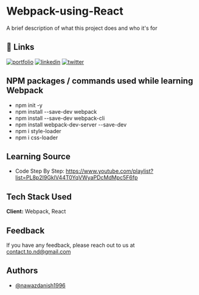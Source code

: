 
# Webpack-using-React

A brief description of what this project does and who it's for


## 🔗 Links
[![portfolio](https://img.shields.io/badge/my_portfolio-000?style=for-the-badge&logo=ko-fi&logoColor=white)](https://nawazdanish1996.github.io/MyPortfolio/)
[![linkedin](https://img.shields.io/badge/linkedin-0A66C2?style=for-the-badge&logo=linkedin&logoColor=white)](https://www.linkedin.com/in/nawazdanish/)
[![twitter](https://img.shields.io/badge/twitter-1DA1F2?style=for-the-badge&logo=twitter&logoColor=white)](https://twitter.com/nawazdanish1996)


## NPM packages / commands used while learning Webpack

- npm init -y
- npm install --save-dev webpack
- npm install --save-dev webpack-cli
- npm install webpack-dev-server --save-dev
- npm i style-loader
- npm i css-loader

## Learning Source
- Code Step By Step: https://www.youtube.com/playlist?list=PL8p2I9GklV44T0YqVWyaPDcMdMpc5F6fp

## Tech Stack Used

**Client:** Webpack, React


## Feedback

If you have any feedback, please reach out to us at contact.to.nd@gmail.com


## Authors

- [@nawazdanish1996](https://www.github.com/nawazdanish1996)

